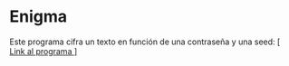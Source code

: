 # Enigma

Este programa cifra un texto en función de una contraseña y una seed: <a href="https://manuelmsni.github.io/Enigma">[ Link al programa ]</a>